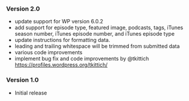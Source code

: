 ### Version 2.0
* update support for WP version 6.0.2
* add support for episode type, featured image, podcasts, tags, iTunes season number, iTunes episode number, and iTunes episode type 
* update instructions for formatting data.
* leading and trailing whitespace will be trimmed from submitted data
* various code improvements
* implement bug fix and code improvements by @tkittich https://profiles.wordpress.org/tkittich/

### Version 1.0

* Initial release